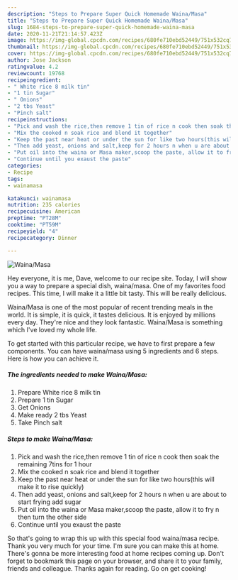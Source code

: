 ```yaml
---
description: "Steps to Prepare Super Quick Homemade Waina/Masa"
title: "Steps to Prepare Super Quick Homemade Waina/Masa"
slug: 1684-steps-to-prepare-super-quick-homemade-waina-masa
date: 2020-11-21T21:14:57.423Z
image: https://img-global.cpcdn.com/recipes/680fe710ebd52449/751x532cq70/wainamasa-recipe-main-photo.jpg
thumbnail: https://img-global.cpcdn.com/recipes/680fe710ebd52449/751x532cq70/wainamasa-recipe-main-photo.jpg
cover: https://img-global.cpcdn.com/recipes/680fe710ebd52449/751x532cq70/wainamasa-recipe-main-photo.jpg
author: Jose Jackson
ratingvalue: 4.2
reviewcount: 19768
recipeingredient:
- " White rice 8 milk tin"
- "1 tin Sugar"
- " Onions"
- "2 tbs Yeast"
- "Pinch salt"
recipeinstructions:
- "Pick and wash the rice,then remove 1 tin of rice n cook then soak the remaining 7tins for 1 hour"
- "Mix the cooked n soak rice and blend it together"
- "Keep the past near heat or under the sun for like two hours(this will make it to rise quickly)"
- "Then add yeast, onions and salt,keep for 2 hours n when u are about to start frying add sugar"
- "Put oil into the waina or Masa maker,scoop the paste, allow it to fry n then turn the other side"
- "Continue until you exaust the paste"
categories:
- Recipe
tags:
- wainamasa

katakunci: wainamasa 
nutrition: 235 calories
recipecuisine: American
preptime: "PT28M"
cooktime: "PT59M"
recipeyield: "4"
recipecategory: Dinner

---
```



![Waina/Masa](https://img-global.cpcdn.com/recipes/680fe710ebd52449/751x532cq70/wainamasa-recipe-main-photo.jpg)

Hey everyone, it is me, Dave, welcome to our recipe site. Today, I will show you a way to prepare a special dish, waina/masa. One of my favorites food recipes. This time, I will make it a little bit tasty. This will be really delicious.



Waina/Masa is one of the most popular of recent trending meals in the world. It is simple, it is quick, it tastes delicious. It is enjoyed by millions every day. They're nice and they look fantastic. Waina/Masa is something which I've loved my whole life.


To get started with this particular recipe, we have to first prepare a few components. You can have waina/masa using 5 ingredients and 6 steps. Here is how you can achieve it.

<!--inarticleads1-->

##### The ingredients needed to make Waina/Masa:

1. Prepare  White rice 8 milk tin
1. Prepare 1 tin Sugar
1. Get  Onions
1. Make ready 2 tbs Yeast
1. Take Pinch salt




<!--inarticleads2-->

##### Steps to make Waina/Masa:

1. Pick and wash the rice,then remove 1 tin of rice n cook then soak the remaining 7tins for 1 hour
1. Mix the cooked n soak rice and blend it together
1. Keep the past near heat or under the sun for like two hours(this will make it to rise quickly)
1. Then add yeast, onions and salt,keep for 2 hours n when u are about to start frying add sugar
1. Put oil into the waina or Masa maker,scoop the paste, allow it to fry n then turn the other side
1. Continue until you exaust the paste




So that's going to wrap this up with this special food waina/masa recipe. Thank you very much for your time. I'm sure you can make this at home. There's gonna be more interesting food at home recipes coming up. Don't forget to bookmark this page on your browser, and share it to your family, friends and colleague. Thanks again for reading. Go on get cooking!
